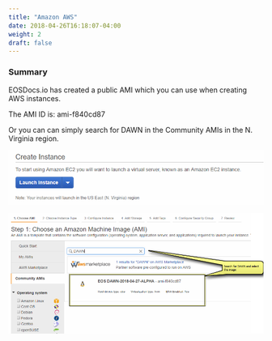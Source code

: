 ```yaml
---
title: "Amazon AWS"
date: 2018-04-26T16:18:07-04:00
weight: 2
draft: false
---
```


### Summary

EOSDocs.io has created a public AMI which you can use when creating AWS instances. 

The AMI ID is: ami-f840cd87

Or you can can simply search for DAWN in the Community AMIs in the N. Virginia region.

![AMI](images/Launch.png)

![AMI](images/AMI.png)
